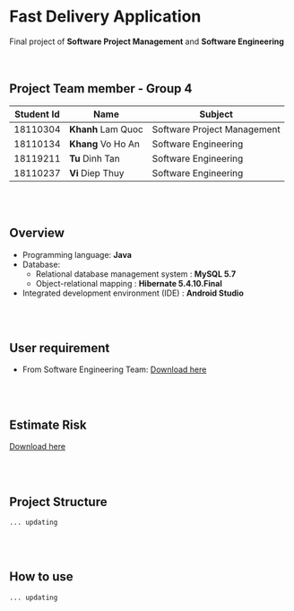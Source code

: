 # Fast Delivery Application
Final project of **Software Project Management** and **Software Engineering** <br/><br/><br/>

## Project Team member - Group 4

|Student Id| Name                  | Subject		                    |
|----------| ----------------------|--------------------------------|
|18110304  | **Khanh** Lam Quoc    | Software Project Management    |
|18110134  | **Khang** Vo Ho An    | Software Engineering           |
|18119211  | **Tu** Dinh Tan       | Software Engineering           |
|18110237  | **Vi** Diep Thuy      | Software Engineering           |

<br/>
<br/>

## Overview

- Programming language: **Java**
- Database:
  - Relational database management system : **MySQL 5.7**
  - Object-relational mapping : **Hibernate 5.4.10.Final**
- Integrated development environment (IDE) : **Android Studio**

<br/>
<br/>

## User requirement

- From Software Engineering Team: [Download here](Y%C3%AAu%20c%E1%BA%A7u%20%C4%91%E1%BB%81%20t%C3%A0i.pdf)

<br/>
<br/>

## Estimate Risk

[Download here](EstimateRisk.pdf)

<br/>
<br/>

## Project Structure
    ... updating
<br/>
<br/>


## How to use
    ... updating
<br/>
<br/>
